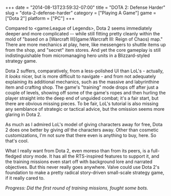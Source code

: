 +++
date = "2014-08-13T23:59:32-07:00"
title = "DOTA 2: Defense Harder"
slug = "dota-2-defense-harder"
category = ["Playing A Game"]
game = ["Dota 2"]
platform = ["PC"]
+++

Compared to <game:League of Legends>, Dota 2 seems immediately deeper and more complicated -- while still fitting pretty cleanly within the mold of "based on a [Warcraft III](game:Warcraft III: Reign of Chaos) map."  There are more mechanics at play, here, like messengers to shuttle items up from the shop, and "secret" item stores.  And yet the core gameplay is still indistinguishable from micromanaging hero units in a Blizzard-styled strategy game.

Dota 2 suffers, comparatively, from a less-polished UI than LoL's - actually, it <i>looks</i> nicer, but is more difficult to navigate - and from not adequately explaining its additional mechanics, such as the massive and labyrinthine item and crafting shop.  The game's "training" mode drops off after just a couple of levels, showing off some of the game's ropes and then hurling the player straight into the deep end of unguided combat; it's a fair start, but there are obvious missing pieces.  To be fair, LoL's tutorial is also missing any semblance of strategic or tactical advice, but the omission seems more glaring in Dota 2.

As much as I admired LoL's model of giving characters away for free, Dota 2 does one better by giving <i>all</i> the characters away.  Other than cosmetic customizations, I'm not sure that there even is anything to buy, here.  So that's cool.

What I really want from Dota 2, even moreso than from its peers, is a full-fledged story mode.  It has all the RTS-inspired features to support it, and the training missions even start off with background lore and narrated objectives.  But this never really goes anywhere.  Valve could use Dota 2's foundation to make a pretty radical story-driven small-scale strategy game, if it really cared to.

<i>Progress: Did the first round of training missions, fought some bots.</i>